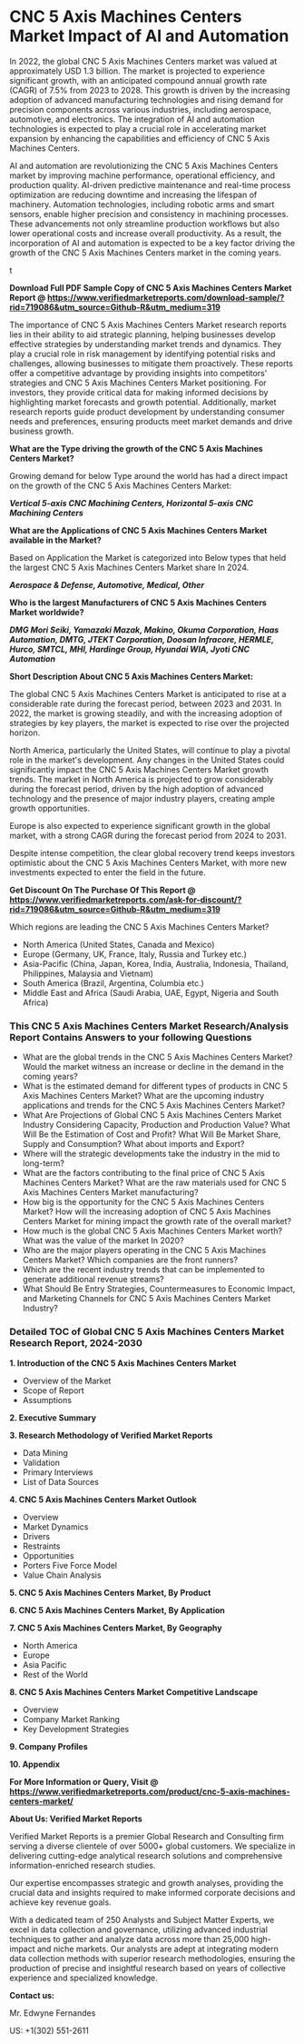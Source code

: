 <meta name="title" content="Global CNC 5 Axis Machines Centers Market Impact of AI and Automation"><meta name="description" content="In 2022, the global CNC 5 Axis Machines Centers market was valued at approximately USD 1.3 billion. The market is projected to experience significant growth, with an a"><meta name="title" content="CNC 5 Axis Machines Centers Market Size, Share, Scope, Trends, Growth, Opportunities, Analysis, Forecast"><h1>CNC 5 Axis Machines Centers Market Impact of AI and Automation</h1><p>In 2022, the global CNC 5 Axis Machines Centers market was valued at approximately USD 1.3 billion. The market is projected to experience significant growth, with an anticipated compound annual growth rate (CAGR) of 7.5% from 2023 to 2028. This growth is driven by the increasing adoption of advanced manufacturing technologies and rising demand for precision components across various industries, including aerospace, automotive, and electronics. The integration of AI and automation technologies is expected to play a crucial role in accelerating market expansion by enhancing the capabilities and efficiency of CNC 5 Axis Machines Centers.</p><p>AI and automation are revolutionizing the CNC 5 Axis Machines Centers market by improving machine performance, operational efficiency, and production quality. AI-driven predictive maintenance and real-time process optimization are reducing downtime and increasing the lifespan of machinery. Automation technologies, including robotic arms and smart sensors, enable higher precision and consistency in machining processes. These advancements not only streamline production workflows but also lower operational costs and increase overall productivity. As a result, the incorporation of AI and automation is expected to be a key factor driving the growth of the CNC 5 Axis Machines Centers market in the coming years.</p>t</p><p id="" class=""><strong>Download Full PDF Sample Copy of CNC 5 Axis Machines Centers Market Report @ <a href="https://www.verifiedmarketreports.com/download-sample/?rid=719086&utm_source=Github-R&utm_medium=319" target="_blank">https://www.verifiedmarketreports.com/download-sample/?rid=719086&utm_source=Github-R&utm_medium=319</a></strong></p><p>The importance of&nbsp;CNC 5 Axis Machines Centers Market research reports lies in their ability to aid strategic planning, helping businesses develop effective strategies by understanding market trends and dynamics. They play a crucial role in risk management by identifying potential risks and challenges, allowing businesses to mitigate them proactively. These reports offer a competitive advantage by providing insights into competitors' strategies and CNC 5 Axis Machines Centers Market positioning. For investors, they provide critical data for making informed decisions by highlighting market forecasts and growth potential. Additionally, market research reports guide product development by understanding consumer needs and preferences, ensuring products meet market demands and drive business growth.</p><p><strong>What are the&nbsp;Type driving the growth of the CNC 5 Axis Machines Centers Market?</strong></p><p id="" class="">Growing demand for below Type around the world has had a direct impact on the growth of the CNC 5 Axis Machines Centers Market:</p><em><strong>Vertical 5-axis CNC Machining Centers, Horizontal 5-axis CNC Machining Centers</strong></em></p><strong>What are the&nbsp;Applications&nbsp;of CNC 5 Axis Machines Centers Market available in the Market?</strong></p><p id="" class="">Based on Application the Market is categorized into Below types that held the largest CNC 5 Axis Machines Centers Market share In 2024.</p><em><strong>Aerospace & Defense, Automotive, Medical, Other</strong></em></p><strong>Who is the largest Manufacturers of CNC 5 Axis Machines Centers Market worldwide?</strong></p><p><em><strong>DMG Mori Seiki, Yamazaki Mazak, Makino, Okuma Corporation, Haas Automation, DMTG, JTEKT Corporation, Doosan Infracore, HERMLE, Hurco, SMTCL, MHI, Hardinge Group, Hyundai WIA, Jyoti CNC Automation</strong></em></p><p id="" class=""><strong>Short Description About CNC 5 Axis Machines Centers Market:</strong></p><p>The global CNC 5 Axis Machines Centers Market is anticipated to rise at a considerable rate during the forecast period, between 2023 and 2031. In 2022, the market is growing steadily, and with the increasing adoption of strategies by key players, the market is expected to rise over the projected horizon.</p><p>North America, particularly the United States, will continue to play a pivotal role in the market's development. Any changes in the United States could significantly impact the CNC 5 Axis Machines Centers Market growth trends. The market in North America is projected to grow considerably during the forecast period, driven by the high adoption of advanced technology and the presence of major industry players, creating ample growth opportunities.</p><p>Europe is also expected to experience significant growth in the global market, with a strong CAGR during the forecast period from 2024 to 2031.</p><p>Despite intense competition, the clear global recovery trend keeps investors optimistic about the CNC 5 Axis Machines Centers Market, with more new investments expected to enter the field in the future.</p><p id="" class=""><strong>Get Discount On The Purchase Of This Report @ <a href="https://www.verifiedmarketreports.com/ask-for-discount/?rid=719086&utm_source=Github-R&utm_medium=319" target="_blank">https://www.verifiedmarketreports.com/ask-for-discount/?rid=719086&utm_source=Github-R&utm_medium=319</a></strong></p>Which regions are leading the CNC 5 Axis Machines Centers Market?</p><ul><li>North America (United States, Canada and Mexico)</li><li>Europe (Germany, UK, France, Italy, Russia and Turkey etc.)</li><li>Asia-Pacific (China, Japan, Korea, India, Australia, Indonesia, Thailand, Philippines, Malaysia and Vietnam)</li><li>South America (Brazil, Argentina, Columbia etc.)</li><li>Middle East and Africa (Saudi Arabia, UAE, Egypt, Nigeria and South Africa)</li></ul><h3 id="" class="">This CNC 5 Axis Machines Centers Market Research/Analysis Report Contains Answers to your following Questions</h3><ul><li>What are the global trends in the CNC 5 Axis Machines Centers Market? Would the market witness an increase or decline in the demand in the coming years?</li><li>What is the estimated demand for different types of products in CNC 5 Axis Machines Centers Market? What are the upcoming industry applications and trends for the CNC 5 Axis Machines Centers Market?</li><li>What Are Projections of Global CNC 5 Axis Machines Centers Market Industry Considering Capacity, Production and Production Value? What Will Be the Estimation of Cost and Profit? What Will Be Market Share, Supply and Consumption? What about imports and Export?</li><li>Where will the strategic developments take the industry in the mid to long-term?</li><li>What are the factors contributing to the final price of CNC 5 Axis Machines Centers Market? What are the raw materials used for CNC 5 Axis Machines Centers Market manufacturing?</li><li>How big is the opportunity for the CNC 5 Axis Machines Centers Market? How will the increasing adoption of CNC 5 Axis Machines Centers Market for mining impact the growth rate of the overall market?</li><li>How much is the global CNC 5 Axis Machines Centers Market worth? What was the value of the market In 2020?</li><li>Who are the major players operating in the CNC 5 Axis Machines Centers Market? Which companies are the front runners?</li><li>Which are the recent industry trends that can be implemented to generate additional revenue streams?</li><li>What Should Be Entry Strategies, Countermeasures to Economic Impact, and Marketing Channels for CNC 5 Axis Machines Centers Market Industry?</li></ul><h3 id="" class="">Detailed TOC of Global CNC 5 Axis Machines Centers Market Research Report, 2024-2030</h3><p id="" class=""><strong>1. Introduction of the CNC 5 Axis Machines Centers Market</strong></p><ul><li>Overview of the Market</li><li>Scope of Report</li><li>Assumptions</li></ul><p id="" class=""><strong>2. Executive Summary</strong></p><p id="" class=""><strong>3. Research Methodology of Verified Market Reports</strong></p><ul><li>Data Mining</li><li>Validation</li><li>Primary Interviews</li><li>List of Data Sources</li></ul><p id="" class=""><strong>4. CNC 5 Axis Machines Centers Market Outlook</strong></p><ul><li>Overview</li><li>Market Dynamics</li><li>Drivers</li><li>Restraints</li><li>Opportunities</li><li>Porters Five Force Model</li><li>Value Chain Analysis</li></ul><p id="" class=""><strong>5. CNC 5 Axis Machines Centers Market, By Product</strong></p><p id="" class=""><strong>6. CNC 5 Axis Machines Centers Market, By Application</strong></p><p id="" class=""><strong>7. CNC 5 Axis Machines Centers Market, By Geography</strong></p><ul><li>North America</li><li>Europe</li><li>Asia Pacific</li><li>Rest of the World</li></ul><p id="" class=""><strong>8. CNC 5 Axis Machines Centers Market Competitive Landscape</strong></p><ul><li>Overview</li><li>Company Market Ranking</li><li>Key Development Strategies</li></ul><p id="" class=""><strong>9. Company Profiles</strong></p><p id="" class=""><strong>10. Appendix</strong></p><p id="" class=""><strong>For More Information or Query, Visit @ <a href="https://www.verifiedmarketreports.com/product/cnc-5-axis-machines-centers-market/" target="_blank">https://www.verifiedmarketreports.com/product/cnc-5-axis-machines-centers-market/</a></strong></p><p id="" class=""><strong>About Us: Verified Market Reports</strong></p><p id="" class="">Verified Market Reports is a premier Global Research and Consulting firm serving a diverse clientele of over 5000+ global customers. We specialize in delivering cutting-edge analytical research solutions and comprehensive information-enriched research studies.</p><p id="" class="">Our expertise encompasses strategic and growth analyses, providing the crucial data and insights required to make informed corporate decisions and achieve key revenue goals.</p><p id="" class="">With a dedicated team of 250 Analysts and Subject Matter Experts, we excel in data collection and governance, utilizing advanced industrial techniques to gather and analyze data across more than 25,000 high-impact and niche markets. Our analysts are adept at integrating modern data collection methods with superior research methodologies, ensuring the production of precise and insightful research based on years of collective experience and specialized knowledge.</p><p id="" class=""><strong>Contact us:</strong></p><p id="" class="">Mr. Edwyne Fernandes</p><p id="" class="">US: +1(302) 551-2611</p>